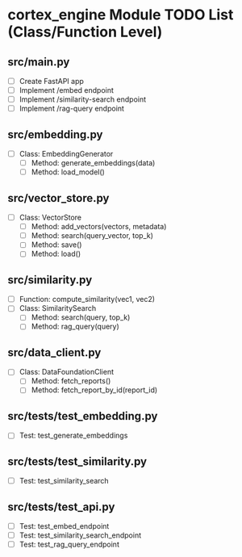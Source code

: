 # cortex_engine Module TODO List (Class/Function Level)

## src/main.py
- [ ] Create FastAPI app
- [ ] Implement /embed endpoint
- [ ] Implement /similarity-search endpoint
- [ ] Implement /rag-query endpoint

## src/embedding.py
- [ ] Class: EmbeddingGenerator
    - [ ] Method: generate_embeddings(data)
    - [ ] Method: load_model()

## src/vector_store.py
- [ ] Class: VectorStore
    - [ ] Method: add_vectors(vectors, metadata)
    - [ ] Method: search(query_vector, top_k)
    - [ ] Method: save()
    - [ ] Method: load()

## src/similarity.py
- [ ] Function: compute_similarity(vec1, vec2)
- [ ] Class: SimilaritySearch
    - [ ] Method: search(query, top_k)
    - [ ] Method: rag_query(query)

## src/data_client.py
- [ ] Class: DataFoundationClient
    - [ ] Method: fetch_reports()
    - [ ] Method: fetch_report_by_id(report_id)

## src/tests/test_embedding.py
- [ ] Test: test_generate_embeddings

## src/tests/test_similarity.py
- [ ] Test: test_similarity_search

## src/tests/test_api.py
- [ ] Test: test_embed_endpoint
- [ ] Test: test_similarity_search_endpoint
- [ ] Test: test_rag_query_endpoint 